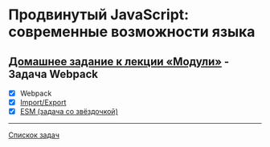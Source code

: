 # Продвинутый JavaScript: современные возможности языка
## [Домашнее задание к лекции «Модули»](https://github.com/TomSG03/ajs-homeworks/tree/master/modules) - Задача Webpack
- [x] Webpack
- [x] [Import/Export](https://github.com/TomSG03/ajs-homeworks_modules)
- [x] [ESM (задача со звёздочкой)](https://github.com/TomSG03/ajs-homeworks_modules_ESM)

---
[Спискок задач](https://github.com/TomSG03/ajs-homeworks-list)
